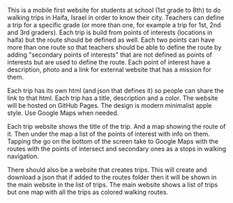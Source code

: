 This is a mobile first website for students at school (1st grade to 8th) to do walking trips in Haifa, Israel in order to know their city.
Teachers can define a trip for a specific grade (or more than one, for example a trip for 1st, 2nd and 3rd graders).
Each trip is build from points of interests (locations in haifa) but the route should be defined as well. Each two points can have more than one route so that teachers should be able to define the route by adding "secondary points of interests" that are not defined as points of interests but are used to define the route.
Each point of interest have a description, photo and a link for external website that has a mission for them.

Each trip has its own html (and json that defines it) so people can share the link to that html.
Each trip has a title, description and a color.
The website will be hosted on GitHub Pages.
The design is modern minimalist apple style.
Use Google Maps when needed.

Each trip website shows the title of the trip. And a map showing the route of it. 
Then under the map a list of the points of interest with info on them.
Tapping the go on the bottom of the screen take to Google Maps with the routes with the points of intersect and secondary ones as a stops in walking navigation.

There should also be a website that creates trips. This will create and download a json that if added to the routes folder then it will be shown in the main website in the list of trips. The main website shows a list of trips but one map with all the trips as colored walking routes.  

